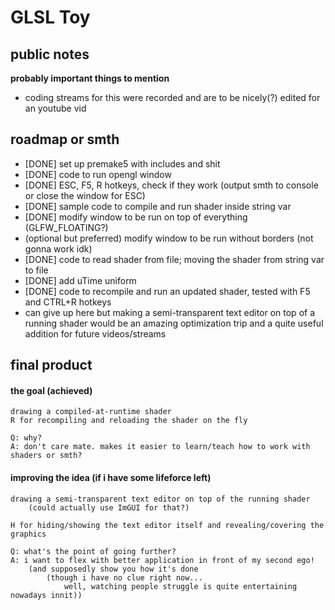 # GLSL Toy
## public notes
**probably important things to mention**
- coding streams for this were recorded and are to be nicely(?) edited for an youtube vid
## roadmap or smth
- [DONE] set up premake5 with includes and shit
- [DONE] code to run opengl window
- [DONE] ESC, F5, R hotkeys, check if they work (output smth to console or close the window for ESC)
- [DONE] sample code to compile and run shader inside string var
- [DONE] modify window to be run on top of everything (GLFW_FLOATING?)
- (optional but preferred) modify window to be run without borders (not gonna work idk)
- [DONE] code to read shader from file; moving the shader from string var to file
- [DONE] add uTime uniform
- [DONE] code to recompile and run an updated shader, tested with F5 and CTRL+R hotkeys
- can give up here but making a semi-transparent text editor on top of a running shader would be an amazing optimization trip and a quite useful addition for future videos/streams 

## final product
#### the goal (achieved)
	drawing a compiled-at-runtime shader  
	R for recompiling and reloading the shader on the fly
	
	Q: why?
	A: don't care mate. makes it easier to learn/teach how to work with shaders or smth?

#### improving the idea (if i have some lifeforce left)
	drawing a semi-transparent text editor on top of the running shader
		(could actually use ImGUI for that?) 
	
	H for hiding/showing the text editor itself and revealing/covering the graphics
	
	Q: what's the point of going further?
	A: i want to flex with better application in front of my second ego! 
		(and supposedly show you how it's done 
			(though i have no clue right now...
				well, watching people struggle is quite entertaining nowadays innit))
